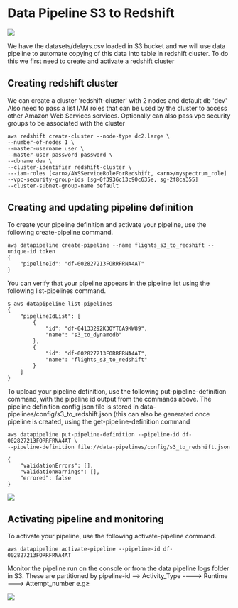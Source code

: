 
# Data Pipeline S3 to Redshift


![](../screenshots/data-pipeline-redshift.png) 

We have the datasets/delays.csv loaded in S3 bucket and we will use data pipeline to automate copying of this data into table in redshift cluster.
To do this we first need to create and activate a redshift cluster 

## Creating redshift cluster 

We can create a cluster 'redshift-cluster' with 2 nodes and default db 'dev' 
Also need to pass a list IAM roles that can be used by the cluster to access other Amazon Web Services services. Optionally can also pass
vpc security groups to be associated with the cluster 

```shell
aws redshift create-cluster --node-type dc2.large \
--number-of-nodes 1 \
--master-username user \
--master-user-password password \
--dbname dev \
--cluster-identifier redshift-cluster \
---iam-roles [<arn>/AWSServiceRoleForRedshift, <arn>/myspectrum_role]
--vpc-security-group-ids [sg-0f3936c13c90c635e, sg-2f8ca355]
--cluster-subnet-group-name default
```

## Creating and updating pipeline definition

To create your pipeline definition and activate your pipeline, use the following create-pipeline command. 

```shell
aws datapipeline create-pipeline --name flights_s3_to_redshift --unique-id token
{
    "pipelineId": "df-002827213FORRFRNA4AT"
}
```

You can verify that your pipeline appears in the pipeline list using the following list-pipelines command.

```shell
$ aws datapipeline list-pipelines
{
    "pipelineIdList": [
        {
            "id": "df-04133292K3OYT6A9KW89",
            "name": "s3_to_dynamodb"
        },
        {
            "id": "df-002827213FORRFRNA4AT",
            "name": "flights_s3_to_redshift"
        }
    ]
}
```


To upload your pipeline definition, use the following put-pipeline-definition command, with the pipeline id output from the commands above.
The pipeline definition config json file is stored in data-pipelines/config/s3_to_redshift.json (this can also be generated once pipeline is created, 
using the get-pipeline-definition command

```shell
aws datapipeline put-pipeline-definition --pipeline-id df-002827213FORRFRNA4AT \
--pipeline-definition file://data-pipelines/config/s3_to_redshift.json

{
    "validationErrors": [],
    "validationWarnings": [],
    "errored": false
}
```


![](../screenshots/data-pipeline-nodes.png) 


## Activating pipeline and monitoring 


To activate your pipeline, use the following activate-pipeline command.


```shell
aws datapipeline activate-pipeline --pipeline-id df-002827213FORRFRNA4AT
```

Monitor the pipeline run on the console or from the data pipeline logs folder in S3. These are partitioned by
pipeline-id --> Activity_Type ----> Runtime ---> Attempt_number e.g≥

![](../screenshots/redshift_pipelines_console.png) 
